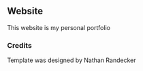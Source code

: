 ## Website
This website is my personal portfolio


### Credits
Template was designed by Nathan Randecker
